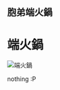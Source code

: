 ## 胞弟端火鍋

# 端火鍋

![端火鍋](https://img.ttshow.tw/images/media/uploads/2020/08/24/0_CO8VdWx.jpg)

nothing :P
